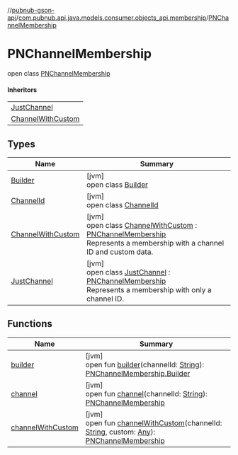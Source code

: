 //[pubnub-gson-api](../../../index.md)/[com.pubnub.api.java.models.consumer.objects_api.membership](../index.md)/[PNChannelMembership](index.md)

# PNChannelMembership

open class [PNChannelMembership](index.md)

#### Inheritors

| |
|---|
| [JustChannel](-just-channel/index.md) |
| [ChannelWithCustom](-channel-with-custom/index.md) |

## Types

| Name | Summary |
|---|---|
| [Builder](-builder/index.md) | [jvm]<br>open class [Builder](-builder/index.md) |
| [ChannelId](-channel-id/index.md) | [jvm]<br>open class [ChannelId](-channel-id/index.md) |
| [ChannelWithCustom](-channel-with-custom/index.md) | [jvm]<br>open class [ChannelWithCustom](-channel-with-custom/index.md) : [PNChannelMembership](index.md)<br>Represents a membership with a channel ID and custom data. |
| [JustChannel](-just-channel/index.md) | [jvm]<br>open class [JustChannel](-just-channel/index.md) : [PNChannelMembership](index.md)<br>Represents a membership with only a channel ID. |

## Functions

| Name | Summary |
|---|---|
| [builder](builder.md) | [jvm]<br>open fun [builder](builder.md)(channelId: [String](https://docs.oracle.com/javase/8/docs/api/java/lang/String.html)): [PNChannelMembership.Builder](-builder/index.md) |
| [channel](channel.md) | [jvm]<br>open fun [channel](channel.md)(channelId: [String](https://docs.oracle.com/javase/8/docs/api/java/lang/String.html)): [PNChannelMembership](index.md) |
| [channelWithCustom](channel-with-custom.md) | [jvm]<br>open fun [channelWithCustom](channel-with-custom.md)(channelId: [String](https://docs.oracle.com/javase/8/docs/api/java/lang/String.html), custom: [Any](https://kotlinlang.org/api/latest/jvm/stdlib/kotlin/-any/index.html)): [PNChannelMembership](index.md) |
